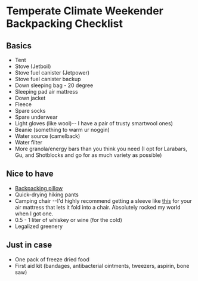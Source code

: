 # Temperate Climate Weekender Backpacking Checklist

## Basics
* Tent
* Stove (Jetboil)
* Stove fuel canister (Jetpower) 
* Stove fuel canister backup
* Down sleeping bag - 20 degree
* Sleeping pad air mattress
* Down jacket
* Fleece
* Spare socks
* Spare underwear
* Light gloves (like wool)-- I have a pair of trusty smartwool ones)
* Beanie (something to warm ur noggin)
* Water source (camelback)
* Water filter
* More granola/energy bars than you think you need (I opt for Larabars, Gu, and Shotblocks and go for as much variety as possible)

## Nice to have
* [Backpacking pillow](https://www.nemoequipment.com/product/fillo/)
* Quick-drying hiking pants
* Camping chair --I'd highly recommend getting a sleeve like [this](http://www.exped.com/norway/en/product-category/mats/chair-kit-m) for your air mattress that lets it fold into a chair. Absolutely rocked my world when I got one.
* 0.5 - 1 liter of whiskey or wine (for the cold)
* Legalized greenery

## Just in case
* One pack of freeze dried food
* First aid kit (bandages, antibacterial ointments, tweezers, aspirin, bone saw)

